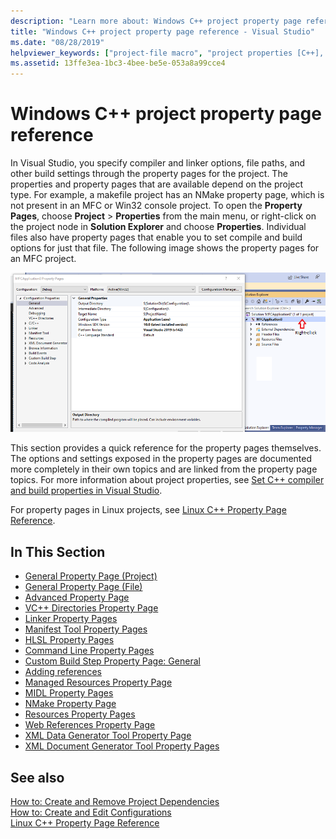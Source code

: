 ```yaml
---
description: "Learn more about: Windows C++ project property page reference"
title: "Windows C++ project property page reference - Visual Studio"
ms.date: "08/28/2019"
helpviewer_keywords: ["project-file macro", "project properties [C++], default values", "user-defined values", "project properties [C++], setting", "macros, project-file", "property pages, project settings", "C++ projects, properties", "build macro", "user-defined macros"]
ms.assetid: 13ffe3ea-1bc3-4bee-be5e-053a8a99cce4
---
```

# Windows C++ project property page reference

In Visual Studio, you specify compiler and linker options, file paths, and other build settings through the property pages for the project. The properties and property pages that are available depend on the project type. For example, a makefile project has an NMake property page, which is not present in an MFC or Win32 console project. To open the **Property Pages**, choose  **Project** > **Properties** from the main menu, or right-click on the project node in **Solution Explorer** and choose **Properties**. Individual files also have property pages that enable you to set compile and build options for just that file. The following image shows the property pages for an MFC project.

![Screenshot of the project Property Pages dialog.](media/example-prop-page.png)

This section provides a quick reference for the property pages themselves. The options and settings exposed in the property pages are documented more completely in their own topics and are linked from the property page topics. For more information about project properties, see [Set C++ compiler and build properties in Visual Studio](../working-with-project-properties.md).

For property pages in Linux projects, see [Linux C++ Property Page Reference](../../linux/prop-pages-linux.md).

## In This Section

- [General Property Page (Project)](general-property-page-project.md)
- [General Property Page (File)](general-property-page-file.md)
- [Advanced Property Page](advanced-property-page.md)
- [VC++ Directories Property Page](vcpp-directories-property-page.md)
- [Linker Property Pages](linker-property-pages.md)
- [Manifest Tool Property Pages](manifest-tool-property-pages.md)
- [HLSL Property Pages](hlsl-property-pages.md)
- [Command Line Property Pages](command-line-property-pages.md)
- [Custom Build Step Property Page: General](custom-build-step-property-page-general.md)
- [Adding references](../adding-references-in-visual-cpp-projects.md)
- [Managed Resources Property Page](managed-resources-property-page.md)
- [MIDL Property Pages](midl-property-pages.md)
- [NMake Property Page](nmake-property-page.md)
- [Resources Property Pages](resources-property-pages.md)
- [Web References Property Page](web-references-property-page.md)
- [XML Data Generator Tool Property Page](xml-data-generator-tool-property-page.md)
- [XML Document Generator Tool Property Pages](xml-document-generator-tool-property-pages.md)

## See also

[How to: Create and Remove Project Dependencies](/visualstudio/ide/how-to-create-and-remove-project-dependencies)<br/>
[How to: Create and Edit Configurations](/visualstudio/ide/how-to-create-and-edit-configurations)<br/>
[Linux C++ Property Page Reference](../../linux/prop-pages-linux.md)
